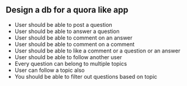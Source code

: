 ## Design a db for a quora like app

- User should be able to post a question
- User should be able to answer a question
- User should be able to comment on an answer
- User should be able to comment on a comment
- User should be able to like a comment or a question or an answer
- User should be able to follow another user
- Every question can belong to multiple topics
- User can follow a topic also
- You should be able to filter out questions based on topic